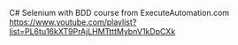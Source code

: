 C# Selenium with BDD course from ExecuteAutomation.com
https://www.youtube.com/playlist?list=PL6tu16kXT9PrAjLHMTtttMybnV1kDpCXk
